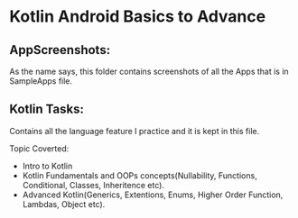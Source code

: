 # Kotlin Android Basics to Advance 

## AppScreenshots:
As the name says, this folder contains screenshots of all the Apps that is in SampleApps file.

## Kotlin Tasks:
Contains all the language feature I practice and it is kept in this file.

Topic Coverted:
- Intro to Kotlin
- Kotlin Fundamentals and OOPs concepts(Nullability, Functions, Conditional, Classes, Inheritence etc).
- Advanced Kotlin(Generics, Extentions, Enums, Higher Order Function, Lambdas, Object etc).
